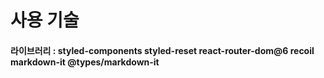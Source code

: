 # 사용 기술

#### 라이브러리 : styled-components styled-reset react-router-dom@6 recoil markdown-it @types/markdown-it
